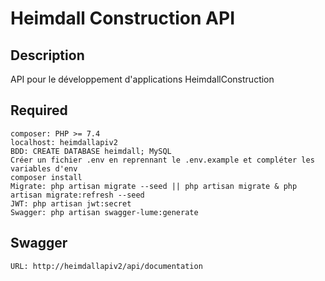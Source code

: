 # Heimdall Construction API
## Description
API pour le développement d'applications HeimdallConstruction


## Required
    composer: PHP >= 7.4
    localhost: heimdallapiv2
    BDD: CREATE DATABASE heimdall; MySQL
    Créer un fichier .env en reprennant le .env.example et compléter les variables d'env
    composer install
    Migrate: php artisan migrate --seed || php artisan migrate & php artisan migrate:refresh --seed
    JWT: php artisan jwt:secret
    Swagger: php artisan swagger-lume:generate

## Swagger
    URL: http://heimdallapiv2/api/documentation
